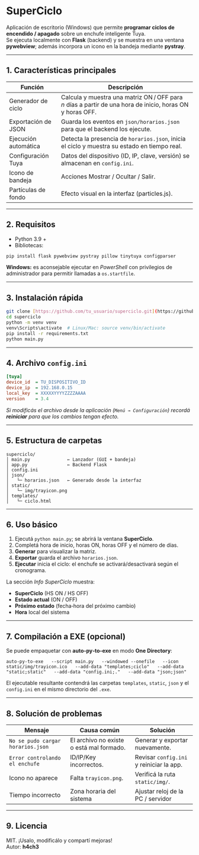 # SuperCiclo

Aplicación de escritorio (Windows) que permite **programar ciclos de encendido / apagado** sobre un enchufe inteligente Tuya.  
Se ejecuta localmente con **Flask** (backend) y se muestra en una ventana **pywebview**; además incorpora un icono en la bandeja mediante **pystray**.

---

## 1. Características principales

| Función | Descripción |
|---------|-------------|
| Generador de ciclo | Calcula y muestra una matriz ON / OFF para *n* días a partir de una hora de inicio, horas ON y horas OFF. |
| Exportación de JSON | Guarda los eventos en `json/horarios.json` para que el backend los ejecute. |
| Ejecución automática | Detecta la presencia de `horarios.json`, inicia el ciclo y muestra su estado en tiempo real. |
| Configuración Tuya | Datos del dispositivo (ID, IP, clave, versión) se almacenan en `config.ini`. |
| Icono de bandeja | Acciones Mostrar / Ocultar / Salir. |
| Partículas de fondo | Efecto visual en la interfaz (particles.js). |

---

## 2. Requisitos

* Python 3.9 +  
* Bibliotecas:

```bash
pip install flask pywebview pystray pillow tinytuya configparser
```

**Windows:** es aconsejable ejecutar en *PowerShell* con privilegios de administrador para permitir llamadas a `os.startfile`.

---

## 3. Instalación rápida

```bash
git clone [https://github.com/tu_usuario/superciclo.git](https://github.com/hache-dev/SuperCiclo.git)
cd superciclo
python -m venv venv
venv\Scripts\activate  # Linux/Mac: source venv/bin/activate
pip install -r requirements.txt
python main.py
```

---

## 4. Archivo `config.ini`

```ini
[tuya]
device_id  = TU_DISPOSITIVO_ID
device_ip  = 192.168.0.15
local_key  = XXXXXYYYYZZZZAAAA
version    = 3.4
```

*Si modificás el archivo desde la aplicación (`Menú → Configuración`) recordá **reiniciar** para que los cambios tengan efecto.*

---

## 5. Estructura de carpetas

```
superciclo/
│ main.py              ← Lanzador (GUI + bandeja)
│ app.py               ← Backend Flask
│ config.ini
│ json/
│   └─ horarios.json   ← Generado desde la interfaz
│ static/
│   └─ img/trayicon.png
│ templates/
│   └─ ciclo.html
```

---

## 6. Uso básico

1. Ejecutá `python main.py`; se abrirá la ventana **SuperCiclo**.  
2. Completá hora de inicio, horas ON, horas OFF y el número de días.  
3. **Generar** para visualizar la matriz.  
4. **Exportar** guarda el archivo `horarios.json`.  
5. **Ejecutar** inicia el ciclo: el enchufe se activará/desactivará según el cronograma.

La sección *Info SuperCiclo* muestra:

* **SuperCiclo** (HS ON / HS OFF)
* **Estado actual** (ON / OFF)
* **Próximo estado** (fecha‑hora del próximo cambio)
* **Hora** local del sistema

---

## 7. Compilación a EXE (opcional)

Se puede empaquetar con **auto‑py‑to‑exe** en modo **One Directory**:

```
auto-py-to-exe   --script main.py   --windowed --onefile   --icon static/img/trayicon.ico   --add-data "templates;ciclo"   --add-data "static;static"   --add-data "config.ini;."   --add-data "json;json"
```

El ejecutable resultante contendrá las carpetas `templates`, `static`, `json` y el `config.ini` en el mismo directorio del `.exe`.

---

## 8. Solución de problemas

| Mensaje | Causa común | Solución |
|---------|-------------|----------|
| `No se pudo cargar horarios.json` | El archivo no existe o está mal formado. | Generar y exportar nuevamente. |
| `Error controlando el enchufe` | ID/IP/Key incorrectos. | Revisar `config.ini` y reiniciar la app. |
| Icono no aparece | Falta `trayicon.png`. | Verificá la ruta `static/img/`. |
| Tiempo incorrecto | Zona horaria del sistema | Ajustar reloj de la PC / servidor |

---

## 9. Licencia

MIT. ¡Usalo, modificálo y compartí mejoras!  
Autor: **h4ch3**
